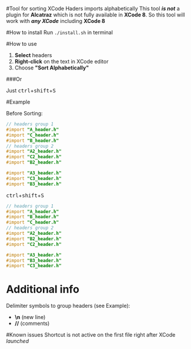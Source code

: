 #Tool for sorting XCode Haders imports alphabetically 
This tool **_is not_** a plugin for **Alcatraz** which is not fully available in **XCode 8**. 
So this tool will work with **_any XCode_** including **XCode 8**

#How to install
Run `./install.sh` in terminal

#How to use
1. **Select** headers
2. **Right-click** on the text in XCode editor
3. Choose **"Sort Alphabetically"**

###Or

Just <kbd>ctrl</kbd>+<kbd>shift</kbd>+<kbd>S</kbd>


#Example

Before Sorting:
```objective-c
// headers group 1
#import "A_header.h"
#import "C_header.h"
#import "B_header.h"
// headers group 2
#import "A2_header.h"
#import "C2_header.h"
#import "B2_header.h"

#import "A3_header.h"
#import "C3_header.h"
#import "B3_header.h"
```
<kbd>ctrl</kbd>+<kbd>shift</kbd>+<kbd>S</kbd>
```objective-c
// headers group 1
#import "A_header.h"
#import "B_header.h"
#import "C_header.h"
// headers group 2
#import "A2_header.h"
#import "B2_header.h"
#import "C2_header.h"

#import "A3_header.h"
#import "B3_header.h"
#import "C3_header.h"
```

# Additional info
Delimiter symbols to group headers (see Example): 
- **\n** (new line)
- **//** (comments)

#Known issues
Shortcut is not active on the first file right after XCode _launched_
